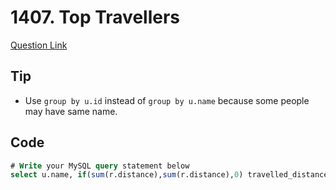 # 1407. Top Travellers
[Question Link](https://leetcode.com/problems/top-travellers/)
## Tip
- Use `group by u.id` instead of `group by u.name` because some people may have same name.
## Code
```sql
# Write your MySQL query statement below
select u.name, if(sum(r.distance),sum(r.distance),0) travelled_distance from Users u left join Rides r on u.id=r.user_id group by u.id order by travelled_distance desc, name
```
